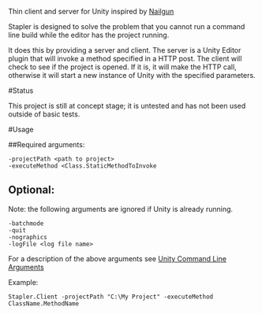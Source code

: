 Thin client and server for Unity inspired by [Nailgun](http://www.martiansoftware.com/nailgun/)

Stapler is designed to solve the problem that you cannot run a command line build while the editor has the project running.

It does this by providing a server and client. The server is a Unity Editor plugin that will invoke a method specified in a HTTP post. 
The client will check to see if the project is opened. If it is, it will make the HTTP call, otherwise it will start a new instance of Unity with the specified parameters. 

#Status

This project is still at concept stage; it is untested and has not been used outside of basic tests.

#Usage

##Required arguments:
```
-projectPath <path to project>
-executeMethod <Class.StaticMethodToInvoke
```
## Optional:

Note: the following arguments are ignored if Unity is already running. 
```
-batchmode
-quit
-nographics
-logFile <log file name>
```

For a description of the above arguments see [Unity Command Line Arguments](http://docs.unity3d.com/Manual/CommandLineArguments.html)

Example: 

`Stapler.Client -projectPath "C:\My Project" -executeMethod ClassName.MethodName`

